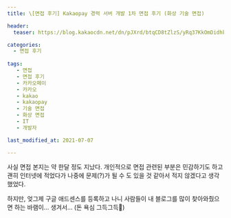 ```yaml
---
title: \[면접 후기] Kakaopay 경력 서버 개발 1차 면접 후기 (화상 기술 면접)

header:
  teaser: https://blog.kakaocdn.net/dn/pJXrd/btqCD8tZlzS/yRq37KkOmDidhk6hytKSIK/img.jpg

categories: 
  - 면접 후기
   
tags:
   - 면접
   - 면접 후기
   - 카카오페이
   - 카카오
   - kakao
   - kakaopay
   - 기술 면접
   - 화상 면접
   - IT
   - 개발자

last_modified_at: 2021-07-07 

---
```


사실 면접 본지는 약 한달 정도 지났다. 개인적으로 면접 관련된 부분은 민감하기도 하고 괜히 인터넷에 적었다가 나중에 문제(?)가 될 수 도 있을 것 같아서 적지 않겠다고 생각했었다.  

하지만, 엊그제 구글 애드센스를 등록하고 나니 사람들이 내 블로그를 많이 찾아와줬으면 하는 바램이... 생겨서... (돈 욕심 그득그득🤑)
<!--stackedit_data:
eyJoaXN0b3J5IjpbNzQ3NDM0NDg4XX0=
-->
